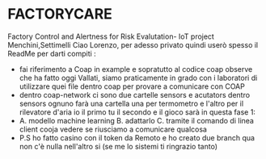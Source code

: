 # FACTORYCARE
Factory Control and Alertness for Risk Evalutation- IoT project Menchini,Settimelli
Ciao Lorenzo, per adesso privato quindi userò spesso il ReadMe per darti compiti :
- fai riferimento a Coap in example e sopratutto al codice coap observe che ha fatto oggi Vallati, siamo praticamente in grado con i laboratori di utilizzare quei file dentro coap per provare a comunicare con COAP
- dentro coap-network ci sono due cartelle sensors e acutators dentro sensors ognuno farà una cartella una per termometro e l'altro per il rilevatore d'aria io il primo tu il secondo e il gioco sarà in questa fase 1:
-  A. modello machine learning B. adattarlo C. tramite il comando di linea client cooja vedere se riusciamo a comunicare qualcosa
-  P.S ho fatto casino con il token da Remoto e ho creato due branch qua non c'è nulla nell'altro si (se me lo sistemi ti ringrazio tanto)
